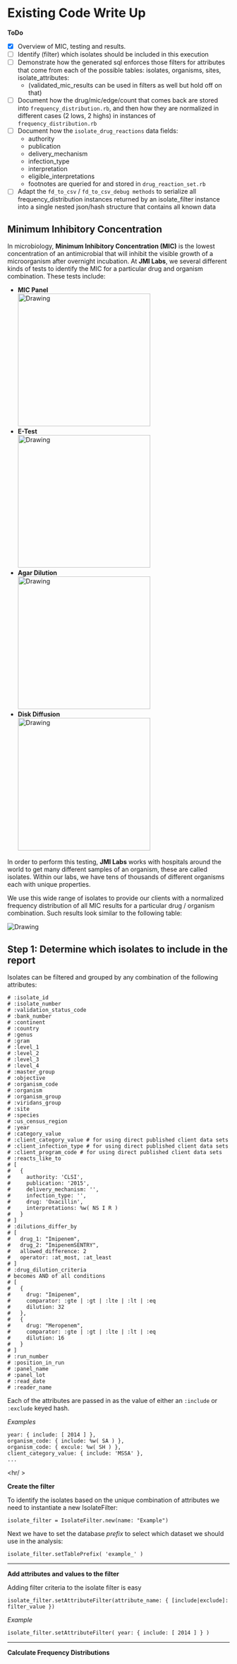 # Existing Code Write Up

**ToDo**
- [x] Overview of MIC, testing and results.
- [ ] Identify (filter) which isolates should be included in this execution
- [ ] Demonstrate how the generated sql enforces those filters for attributes that come from each of the possible tables:  isolates, organisms, sites, isolate_attributes:
  * (validated\_mic_results can be used in filters as well but hold off on that)
- [ ] Document how the drug/mic/edge/count that comes back are stored into `frequency_distribution.rb`, and then how they are normalized in different cases (2 lows, 2 highs) in instances of `frequency_distribution.rb`
- [ ] Document how the `isolate_drug_reactions` data fields:
  * authority
  * publication
  * delivery_mechanism
  * infection_type
  * interpretation
  * eligible_interpretations
  * footnotes
  are queried for and stored in `drug_reaction_set.rb`
- [ ] Adapt the `fd_to_csv` / `fd_to_csv_debug methods` to serialize all frequency\_distribution instances returned by an isolate_filter instance into a single nested json/hash structure that contains all known data

## Minimum Inhibitory Concentration 

In microbiology, **Minimum Inhibitory Concentration (MIC)** is the lowest concentration of an antimicrobial that will inhibit the visible growth of a microorganism after overnight incubation. At **JMI Labs**, we several different kinds of tests to identify the MIC for a particular drug and organism combination. These tests include:

  * **MIC Panel** 
  	 <br />
  	 <img src="images/mic_panel.png" alt="Drawing" style="width: 300px;"/>
  * **E-Test** 
    <br />
  	 <img src="images/e_test.png" alt="Drawing" style="width: 300px;"/>
  * **Agar Dilution** 
    <br />
  	 <img src="images/agar_dilution.png" alt="Drawing" style="width: 300px;"/>
  * **Disk Diffusion** 
    <br />
  	 <img src="images/disk_diffusion.png" alt="Drawing" style="width: 300px;"/>

In order to perform this testing, **JMI Labs** works with hospitals around the world to get many different samples of an organism, these are called isolates. Within our labs, we have tens of thousands of different organisms each with unique properties. 

We use this wide range of isolates to provide our clients with a normalized frequency distribution of all MIC results for a particular drug / organism combination. Such results look similar to the following table:

<img src="images/staphylococcus_aureus_fd.png" alt="Drawing" /> 

## Step 1: Determine which isolates to include in the report

Isolates can be filtered and grouped by any combination of the following attributes:

```
# :isolate_id
# :isolate_number
# :validation_status_code
# :bank_number
# :continent
# :country
# :genus
# :gram
# :level_1
# :level_2
# :level_3
# :level_4
# :master_group
# :objective
# :organism_code
# :organism
# :organism_group
# :viridans_group
# :site
# :species
# :us_census_region
# :year
# :category_value
# :client_category_value # for using direct published client data sets
# :client_infection_type # for using direct published client data sets
# :client_program_code # for using direct published client data sets
# :reacts_like_to
# [
#   {
#     authority: 'CLSI',
#     publication: '2015',
#     delivery_mechanism: '',
#     infection_type: '',
#     drug: 'Oxacillin',
#     interpretations: %w( NS I R )
#   }
# ]
# :dilutions_differ_by
# [
#   drug_1: "Imipenem",
#   drug_2: "ImipenemSENTRY",
#   allowed_difference: 2
#   operator: :at_most, :at_least
# ]
# :drug_dilution_criteria
# becomes AND of all conditions
# [
#   {
#     drug: "Imipenem",
#     comparator: :gte | :gt | :lte | :lt | :eq
#     dilution: 32
#   },
#   {
#     drug: "Meropenem",
#     comparator: :gte | :gt | :lte | :lt | :eq
#     dilution: 16
#   }
# ]
# :run_number
# :position_in_run
# :panel_name
# :panel_lot
# :read_date
# :reader_name
```
Each of the attributes are passed in as the value of either an `:include` or `:exclude` keyed hash.

_Examples_

```
year: { include: [ 2014 ] },
organism_code: { include: %w( SA ) },
organism_code: { excule: %w( SH ) },
client_category_value: { include: 'MSSA' },
...
```


<hr/ >

**Create the filter**

To identify the isolates based on the unique combination of attributes we need to instantiate a new IsolateFilter:

```
isolate_filter = IsolateFilter.new(name: "Example")
```

Next we have to set the database _prefix_ to select which dataset we should use in the analysis:

```
isolate_filter.setTablePrefix( 'example_' )
```

<hr />

**Add attributes and values to the filter**

Adding filter criteria to the isolate filter is easy

```
isolate_filter.setAttributeFilter(attribute_name: { [include|exclude]: filter_value })
```

_Example_

```
isolate_filter.setAttributeFilter( year: { include: [ 2014 ] } )
```

<hr />

**Calculate Frequency Distributions**
